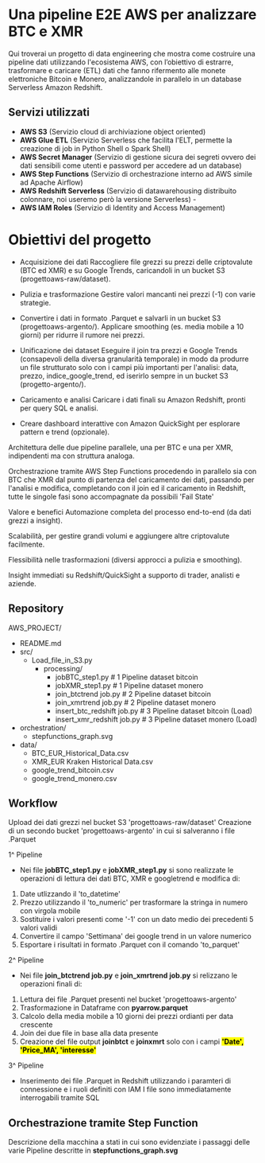 # Una pipeline E2E AWS per analizzare BTC e XMR
Qui troverai un progetto di data engineering che mostra come costruire una pipeline dati utilizzando l'ecosistema AWS, con l’obiettivo di estrarre, trasformare e caricare (ETL) dati che fanno rifermento alle monete elettroniche Bitcoin e Monero, analizzandole in parallelo in un database Serverless Amazon Redshift.

## Servizi utilizzati
- <strong>AWS S3</strong> (Servizio cloud di archiviazione object oriented)
- <strong>AWS Glue ETL</strong> (Servizio Serverless che facilita l'ELT, permette la creazione di job in Python Shell o Spark Shell)
- <strong>AWS Secret Manager</strong> (Servizio di gestione sicura dei segreti ovvero dei dati sensibili come utenti e password per accedere ad un database)
- <strong>AWS Step Functions</strong> (Servizio di orchestrazione interno ad AWS simile ad Apache Airflow)
- <strong>AWS Redshift Serverless</strong> (Servizio di datawarehousing distribuito colonnare, noi useremo però la versione Serverless) -
- <strong>AWS IAM Roles</strong> (Servizio di Identity and Access Management)

# Obiettivi del progetto
- Acquisizione dei dati
Raccogliere file grezzi su prezzi delle criptovalute (BTC ed XMR) e su Google Trends, caricandoli in un bucket S3 (progettoaws-raw/dataset).

- Pulizia e trasformazione
Gestire valori mancanti nei prezzi (-1) con varie strategie.

- Convertire i dati in formato .Parquet e salvarli in un bucket S3 (progettoaws-argento/).
Applicare smoothing (es. media mobile a 10 giorni) per ridurre il rumore nei prezzi.

- Unificazione dei dataset
Eseguire il join tra prezzi e Google Trends (consapevoli della diversa granularità temporale) in modo da produrre un file strutturato solo con i campi più importanti per l'analisi: data, prezzo, indice_google_trend, ed iserirlo sempre in un bucket S3 (progetto-argento/).

- Caricamento e analisi
Caricare i dati finali su Amazon Redshift, pronti per query SQL e analisi.

- Creare dashboard interattive con Amazon QuickSight per esplorare pattern e trend (opzionale).

Architettura delle due pipeline parallele, una per BTC e una per XMR, indipendenti ma con struttura analoga.

Orchestrazione tramite AWS Step Functions procedendo in parallelo sia con BTC che XMR dal punto di partenza del caricamento dei dati, passando per l'analisi e modifica, completando con il join ed il caricamento in Redshift, tutte le singole fasi sono accompagnate da possibili 'Fail State'

Valore e benefici
Automazione completa del processo end-to-end (da dati grezzi a insight).

Scalabilità, per gestire grandi volumi e aggiungere altre criptovalute facilmente.

Flessibilità nelle trasformazioni (diversi approcci a pulizia e smoothing).

Insight immediati su Redshift/QuickSight a supporto di trader, analisti e aziende.

## Repository
AWS_PROJECT/
- README.md
- src/
    - Load_file_in_S3.py   
      - processing/
        - jobBTC_step1.py             # 1 Pipeline dataset bitcoin   
        - jobXMR_step1.py             # 1 Pipeline dataset monero
        - join_btctrend job.py        # 2 Pipeline dataset bitcoin
        - join_xmrtrend job.py        # 2 Pipeline dataset monero
        - insert_btc_redshift job.py  # 3 Pipeline dataset bitcoin (Load)
        - insert_xmr_redshift job.py  # 3 Pipeline dataset monero (Load)
- orchestration/
    - stepfunctions_graph.svg     
- data/               
    - BTC_EUR_Historical_Data.csv
    - XMR_EUR Kraken Historical Data.csv
    - google_trend_bitcoin.csv
    - google_trend_monero.csv               

## Workflow
Upload dei dati grezzi nel bucket S3 'progettoaws-raw/dataset'
Creazione di un secondo bucket 'progettoaws-argento' in cui si salveranno i file .Parquet

1^ Pipeline
- Nei file <strong>jobBTC_step1.py</strong> e <strong>jobXMR_step1.py</strong> si sono realizzate le operazioni di lettura dei dati BTC, XMR e googletrend e modifica di:
1. Date utlizzando il 'to_datetime'
2. Prezzo utilizzando il 'to_numeric' per trasformare la stringa in numero con virgola mobile
3. Sostituire i valori presenti come '-1' con un dato medio dei precedenti 5 valori validi
4. Convertire il campo 'Settimana' dei google trend in un valore numerico
5. Esportare i risultati in formato .Parquet con il comando 'to_parquet'

2^ Pipeline
- Nei file <strong>join_btctrend job.py</strong> e <strong>join_xmrtrend job.py</strong> si relizzano le operazioni finali di:
1. Lettura dei file .Parquet presenti nel bucket 'progettoaws-argento'
2. Trasformazione in Dataframe con <strong>pyarrow.parquet</strong>
3. Calcolo della media mobile a 10 giorni dei prezzi ordianti per data crescente
4. Join dei due file in base alla data presente
5. Creazione del file output <strong>joinbtct</strong> e <strong>joinxmrt</strong> solo con i campi <strong><mark>'Date', 'Price_MA', 'interesse'</mark></strong>

3^ Pipeline 
- Inserimento dei file .Parquet in Redshift utilizzando i paramteri di connessione e i ruoli definiti con IAM
I file sono immediatamente interrogabili tramite SQL

## Orchestrazione tramite Step Function
Descrizione della macchina a stati in cui sono evidenziate i passaggi delle varie Pipeline descritte in <strong>stepfunctions_graph.svg</strong>
